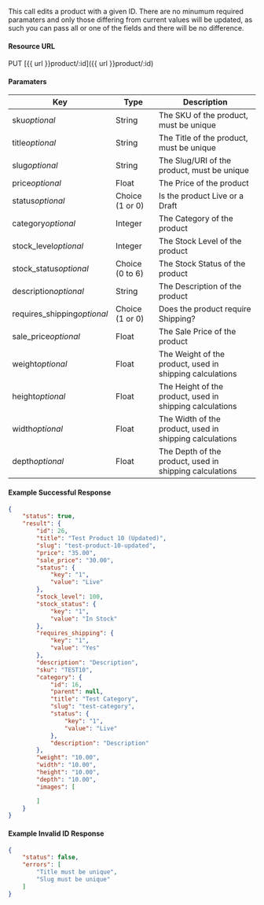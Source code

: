 <!--
@title PUT product/:id
@author Moltin Ltd
@description Updates a product with the given ID

@sidebar 1
@family Product
@rate No
@auth Yes
@format JSON
@http PUT
@version beta
-->
This call edits a product with a given ID. There are no minumum required paramaters and only those differing from current values will be updated, as such you can pass all or one of the fields and there will be no difference.

#### Resource URL
PUT [{{ url }}product/:id]({{ url }}product/:id)


#### Paramaters
Key | Type | Description
--- | ---- | -----------
sku*optional* | String | The SKU of the product, must be unique
title*optional* | String | The Title of the product, must be unique
slug*optional* | String | The Slug/URI of the product, must be unique
price*optional* | Float | The Price of the product
status*optional* | Choice (1 or 0) | Is the product Live or a Draft
category*optional* | Integer | The Category of the product
stock_level*optional* | Integer | The Stock Level of the product
stock_status*optional* | Choice (0 to 6) | The Stock Status of the product
description*optional* | String | The Description of the product
requires_shipping*optional* | Choice (1 or 0) | Does the product require Shipping?
sale_price*optional* | Float | The Sale Price of the product
weight*optional* | Float | The Weight of the product, used in shipping calculations
height*optional* | Float | The Height of the product, used in shipping calculations
width*optional* | Float | The Width of the product, used in shipping calculations
depth*optional* | Float | The Depth of the product, used in shipping calculations

<!--code-->
#### Example Successful Response
``` json
{
    "status": true,
    "result": {
        "id": 26,
        "title": "Test Product 10 (Updated)",
        "slug": "test-product-10-updated",
        "price": "35.00",
        "sale_price": "30.00",
        "status": {
            "key": "1",
            "value": "Live"
        },
        "stock_level": 100,
        "stock_status": {
            "key": "1",
            "value": "In Stock"
        },
        "requires_shipping": {
            "key": "1",
            "value": "Yes"
        },
        "description": "Description",
        "sku": "TEST10",
        "category": {
            "id": 16,
            "parent": null,
            "title": "Test Category",
            "slug": "test-category",
            "status": {
                "key": "1",
                "value": "Live"
            },
            "description": "Description"
        },
        "weight": "10.00",
        "width": "10.00",
        "height": "10.00",
        "depth": "10.00",
        "images": [

        ]
    }
}
```


#### Example Invalid ID Response
``` json
{
    "status": false,
    "errors": [
    	"Title must be unique",
        "Slug must be unique"
    ]
}
```
<!--/code-->